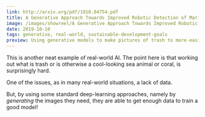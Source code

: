 ```yaml
---
link: http://arxiv.org/pdf/1910.04754.pdf
title: A Generative Approach Towards Improved Robotic Detection of Marine Litter
image: /images/showreel/A Generative Approach Towards Improved Robotic Detection of Marine Litter.jpg
date: 2019-10-10
tags: generative, real-world, sustainable-development-goals
preview: Using generative models to make pictures of trash to more-easily collect it!
---
```


This is another neat example of real-world AI. The point here is that working
out what is trash or is otherwise a cool-looking sea animal or coral, is
surprisingly hard. 

One of the issues, as in many real-world situations, a lack of data.

But, by using some standard deep-learning approaches, namely by
<i>generating</i> the images they need, they are able to get enough data to
train a good model!

